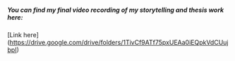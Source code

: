 ##### You can find my final video recording of my storytelling and thesis work here:

[Link here] (https://drive.google.com/drive/folders/1TivCf9ATf75pxUEAa0iEQpkVdCUujbpI)
